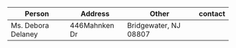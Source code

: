
| Person             | Address       | Other                 | contact |
| ------------------ | ------------- | --------------------- | ------- |
| Ms. Debora Delaney | 446Mahnken Dr | Bridgewater, NJ 08807 |         |
